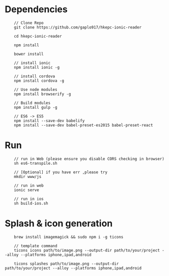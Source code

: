 # Dependencies

		// Clone Repo
		git clone https://github.com/gaplo917/hkepc-ionic-reader
		
		cd hkepc-ionic-reader
		
		npm install
		
		bower install
		
		// install ionic
		npm install ionic -g
		
		// install cordova
		npm install cordova -g

		// Use node modules
		npm install browserify -g
		
		// Build modules
		npm install gulp -g

		// ES6 -> ES5
		npm install --save-dev babelify
		npm install --save-dev babel-preset-es2015 babel-preset-react



# Run
		// run in Web (please ensure you disable CORS checking in browser)
		sh es6-transpile.sh  
		
		// [Optional] if you have err ,please try 
		mkdir www/js
		
		// run in web
		ionic serve
		
		// run in ios
		sh build-ios.sh
        

# Splash & icon generation

		brew install imagemagick && sudo npm i -g ticons
		
		// template command
		ticons icons path/to/image.png --output-dir path/to/your/project --alloy --platforms iphone,ipad,android
        
        ticons splashes path/to/image.png --output-dir path/to/your/project --alloy --platforms iphone,ipad,android